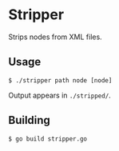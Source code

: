 # Stripper

Strips nodes from XML files.

## Usage

```
$ ./stripper path node [node]
```

Output appears in `./stripped/`.

## Building

```
$ go build stripper.go
```
